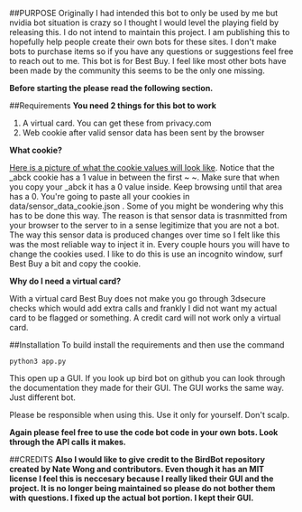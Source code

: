 ##PURPOSE
Originally I had intended this bot to only be used by me but nvidia bot situation is crazy so I thought I would level the playing field by releasing this. I do not intend to maintain this project. I am publishing this to hopefully help people create their own bots for these sites. I don't make bots to purchase items so if you have any questions or suggestions feel free to reach out to me. This bot is for Best Buy. I feel like most other bots have been made by the community this seems to be the only one missing.

**Before starting the please read the following section.**

##Requirements
**You need 2 things for this bot to work**
1. A virtual card. You can get these from privacy.com
2. Web cookie after valid sensor data has been sent by the browser

**What cookie?**

[Here is a picture of what the cookie values will look like](https://imgs.developpaper.com/imgs/2561717502-cccff2c795e46080_articlex.png).
Notice that the _abck cookie has a 1 value in between the first ~ ~. Make sure that when you copy your _abck it has a 0 value inside. Keep browsing until that area has a 0. You're going to paste all your cookies in data/sensor_data_cookie.json . Some of you might be wondering why this has to be done this way. The reason is that sensor data is trasnmitted from your browser to the server to in a sense legitimize that you are not a bot. The way this sensor data is produced changes over time so I felt like this was the most reliable way to inject it in. Every couple hours you will have to change the cookies used. I like to do this is use an incognito window, surf Best Buy a bit and copy the cookie. 

**Why do I need a virtual card?**

With a virtual card Best Buy does not make you go through 3dsecure checks which would add extra calls and frankly I did not want my actual card to be flagged or something. A credit card will not work only a virtual card.

##Installation
To build install the requirements and then use the command

`python3 app.py`

This open up a GUI. If you look up bird bot on github you can look through the documentation they made for their GUI. The GUI works the same way. Just different bot. 

Please be responsible when using this. Use it only for yourself. Don't scalp.

**Again please feel free to use the code bot code in your own bots. Look through the API calls it makes.** 

##CREDITS
**Also I would like to give credit to the BirdBot repository created by Nate Wong and contributors. Even though it has an MIT license I feel this is neccesary because I really liked their GUI and the project. It is no longer being maintained so please do not bother them with questions. I fixed up the actual bot portion. I kept their GUI.**
